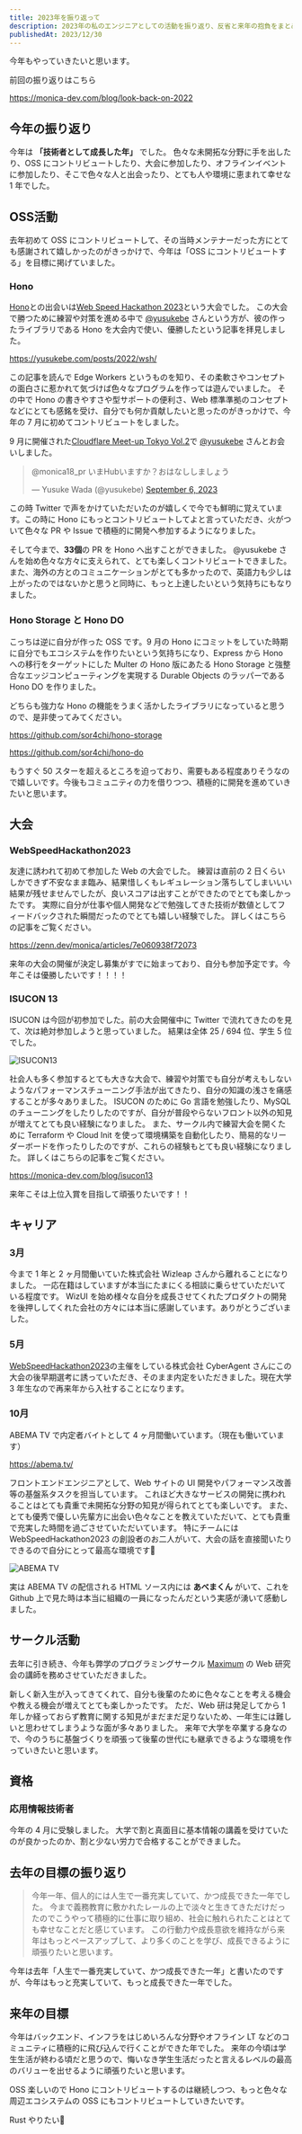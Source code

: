 ```yaml
---
title: 2023年を振り返って
description: 2023年の私のエンジニアとしての活動を振り返り、反省と来年の抱負をまとめました
publishedAt: 2023/12/30
---
```


今年もやっていきたいと思います。

前回の振り返りはこちら

<https://monica-dev.com/blog/look-back-on-2022>

## 今年の振り返り

今年は **「技術者として成長した年」** でした。
色々な未開拓な分野に手を出したり、OSS にコントリビュートしたり、大会に参加したり、オフラインイベントに参加したり、そこで色々な人と出会ったり、とても人や環境に恵まれて幸せな 1 年でした。

## OSS活動

去年初めて OSS にコントリビュートして、その当時メンテナーだった方にとても感謝されて嬉しかったのがきっかけで、今年は「OSS にコントリビュートする」を目標に掲げていました。

### Hono

[Hono](https://github.com/honojs/hono)との出会いは[Web Speed Hackathon 2023](https://cyberagent.connpass.com/event/270424/)という大会でした。
この大会で勝つために練習や対策を進める中で [@yusukebe](https://x.com/yusukebe) さんという方が、彼の作ったライブラリである Hono を大会内で使い、優勝したという記事を拝見しました。

https://yusukebe.com/posts/2022/wsh/

この記事を読んで Edge Workers というものを知り、その柔軟さやコンセプトの面白さに惹かれて気づけば色々なプログラムを作っては遊んでいました。
その中で Hono の書きやすさや型サポートの便利さ、Web 標準準拠のコンセプトなどにとても感銘を受け、自分でも何か貢献したいと思ったのがきっかけで、今年の 7 月に初めてコントリビュートをしました。

9 月に開催された[Cloudflare Meet-up Tokyo Vol.2](https://cfm-cts.connpass.com/event/291753/)で [@yusukebe](https://x.com/yusukebe) さんとお会いしました。

<blockquote class="twitter-tweet"><p lang="ja" dir="ltr">@monica18_pr いまHubいますか？おはなししましょう</p>&mdash; Yusuke Wada (@yusukebe) <a href="https://twitter.com/yusukebe/status/1699408905552683374?ref_src=twsrc%5Etfw">September 6, 2023</a></blockquote> <script async src="https://platform.twitter.com/widgets.js" charset="utf-8"></script>

この時 Twitter で声をかけていただいたのが嬉しくで今でも鮮明に覚えています。この時に Hono にもっとコントリビュートしてよと言っていただき、火がついて色々な PR や Issue で積極的に開発へ参加するようになりました。

そして今まで、**33個**の PR を Hono へ出すことができました。
@yusukebe さんを始め色々な方々に支えられて、とても楽しくコントリビュートできました。
また、海外の方とのコミュニケーションがとても多かったので、英語力も少しは上がったのではないかと思うと同時に、もっと上達したいという気持ちにもなりました。

### Hono Storage と Hono DO

こっちは逆に自分が作った OSS です。9 月の Hono にコミットをしていた時期に自分でもエコシステムを作りたいという気持ちになり、Express から Hono への移行をターゲットにした Multer の Hono 版にあたる Hono Storage と強整合なエッジコンピューティングを実現する Durable Objects のラッパーである Hono DO を作りました。

どちらも強力な Hono の機能をうまく活かしたライブラリになっていると思うので、是非使ってみてください。

<https://github.com/sor4chi/hono-storage>

<https://github.com/sor4chi/hono-do>

もうすぐ 50 スターを超えるところを迫っており、需要もある程度ありそうなので嬉しいです。今後もコミュニティの力を借りつつ、積極的に開発を進めていきたいと思います。

## 大会

### WebSpeedHackathon2023

友達に誘われて初めて参加した Web の大会でした。
練習は直前の 2 日くらいしかできず不安なまま臨み、結果惜しくもレギュレーション落ちしてしまいいい結果が残せませんでしたが、良いスコアは出すことができたのでとても楽しかったです。
実際に自分が仕事や個人開発などで勉強してきた技術が数値としてフィードバックされた瞬間だったのでとても嬉しい経験でした。
詳しくはこちらの記事をご覧ください。

<https://zenn.dev/monica/articles/7e060938f72073>

来年の大会の開催が決定し募集がすでに始まっており、自分も参加予定です。今年こそは優勝したいです！！！！

### ISUCON 13

ISUCON は今回が初参加でした。前の大会開催中に Twitter で流れてきたのを見て、次は絶対参加しようと思っていました。
結果は全体 25 / 694 位、学生 5 位でした。

![ISUCON13](/assets/blogs/look-back-on-2023/isucon13.jpg)

社会人も多く参加するとても大きな大会で、練習や対策でも自分が考えもしないようなパフォーマンスチューニング手法が出てきたり、自分の知識の浅さを痛感することが多々ありました。
ISUCON のために Go 言語を勉強したり、MySQL のチューニングをしたりしたのですが、自分が普段やらないフロント以外の知見が増えてとても良い経験になりました。
また、サークル内で練習大会を開くために Terraform や Cloud Init を使って環境構築を自動化したり、簡易的なリーダーボードを作ったりしたのですが、これらの経験もとても良い経験になりました。
詳しくはこちらの記事をご覧ください。

<https://monica-dev.com/blog/isucon13>

来年こそは上位入賞を目指して頑張りたいです！！

## キャリア

### 3月

今まで 1 年と 2 ヶ月間働いていた株式会社 Wizleap さんから離れることになりました。
一応在籍はしていますが本当にたまにくる相談に乗らせていただいている程度です。
WizUI を始め様々な自分を成長させてくれたプロダクトの開発を後押ししてくれた会社の方々には本当に感謝しています。ありがとうございました。

### 5月

[WebSpeedHackathon2023](#webspeedhackathon2023)の主催をしている株式会社 CyberAgent さんにこの大会の後早期選考に誘っていただき、そのまま内定をいただきました。現在大学 3 年生なので再来年から入社することになります。

### 10月

ABEMA TV で内定者バイトとして 4 ヶ月間働いています。（現在も働いています）

https://abema.tv/

フロントエンドエンジニアとして、Web サイトの UI 開発やパフォーマンス改善等の基盤系タスクを担当しています。
これほど大きなサービスの開発に携われることはとても貴重で未開拓な分野の知見が得られてとても楽しいです。
また、とても優秀で優しい先輩方に出会い色々なことを教えていただいて、とても貴重で充実した時間を過ごさせていただいています。
特にチームには WebSpeedHackathon2023 の創設者のお二人がいて、大会の話を直接聞いたりできるので自分にとって最高な環境です🥰

![ABEMA TV](/assets/blogs/look-back-on-2023/abema-kun.png)

実は ABEMA TV の配信される HTML ソース内には **あべまくん** がいて、これを Github 上で見た時は本当に組織の一員になったんだという実感が湧いて感動しました。

## サークル活動

去年に引き続き、今年も弊学のプログラミングサークル [Maximum](https://maximun.vc) の Web 研究会の講師を務めさせていただきました。

新しく新入生が入ってきてくれて、自分も後輩のために色々なことを考える機会や教える機会が増えてとても楽しかったです。
ただ、Web 研は発足してから 1 年しか経っておらず教育に関する知見がまだまだ足りないため、一年生には難しいと思わせてしまうような面が多々ありました。
来年で大学を卒業する身なので、今のうちに基盤づくりを頑張って後輩の世代にも継承できるような環境を作っていきたいと思います。

## 資格

### 応用情報技術者

今年の 4 月に受験しました。
大学で割と真面目に基本情報の講義を受けていたのが良かったのか、割と少ない労力で合格することができました。

## 去年の目標の振り返り

> 今年一年、個人的には人生で一番充実していて、かつ成長できた一年でした。
> 今まで義務教育に敷かれたレールの上で淡々と生きてきただけだったのでこうやって積極的に仕事に取り組め、社会に触れられたことはとても幸せなことだと感じています。
> この行動力や成長意欲を維持ながら来年はもっとペースアップして、より多くのことを学び、成長できるように頑張りたいと思います。

今年は去年「人生で一番充実していて、かつ成長できた一年」と書いたのですが、今年はもっと充実していて、もっと成長できた一年でした。

## 来年の目標

今年はバックエンド、インフラをはじめいろんな分野やオフライン LT などのコミュニティに積極的に飛び込んで行くことができた年でした。
来年の今頃は学生生活が終わる頃だと思うので、悔いなき学生生活だったと言えるレベルの最高のバリューを出せるように頑張りたいと思います。

OSS 楽しいので Hono にコントリビュートするのは継続しつつ、もっと色々な周辺エコシステムの OSS にもコントリビュートしていきたいです。

Rust やりたい🦀
